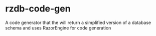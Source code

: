 # rzdb-code-gen
A code generator that the will return a simplified version of a database schema and uses RazorEngine for code generation
